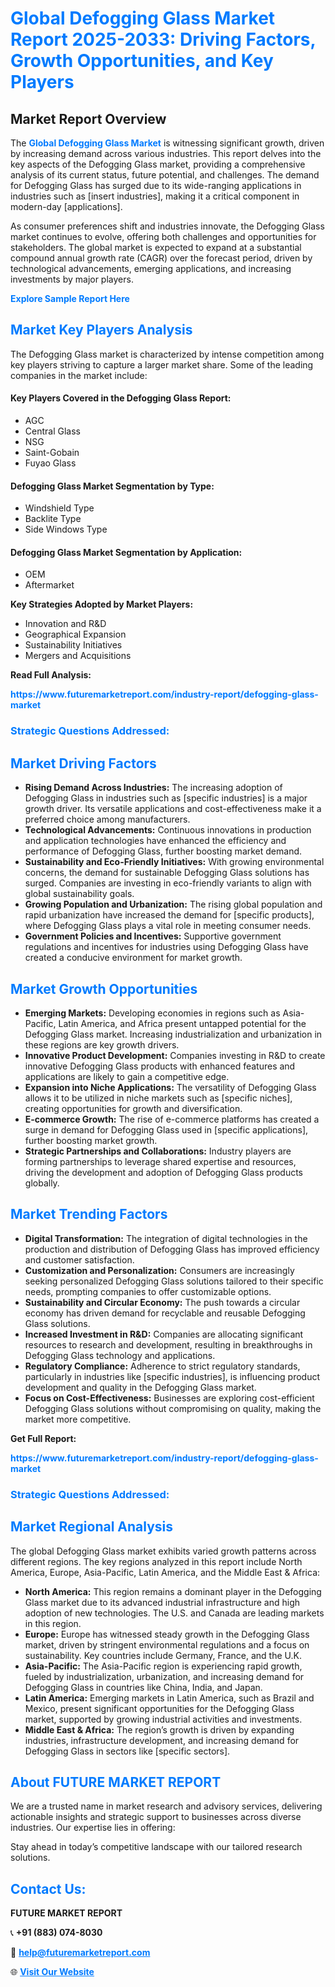 <h1 style="color: #007BFF;">Global Defogging Glass Market Report 2025-2033: Driving Factors, Growth Opportunities, and Key Players</h1>

<section id="overview">
<h2>Market Report Overview</h2>
<p>The <a href="https://www.futuremarketreport.com/industry-report/defogging-glass-market" style="color: #007BFF; text-decoration: none;"><strong>Global Defogging Glass Market</strong></a> is witnessing significant growth, driven by increasing demand across various industries. This report delves into the key aspects of the Defogging Glass market, providing a comprehensive analysis of its current status, future potential, and challenges. The demand for Defogging Glass has surged due to its wide-ranging applications in industries such as [insert industries], making it a critical component in modern-day [applications].</p>
<p>As consumer preferences shift and industries innovate, the Defogging Glass market continues to evolve, offering both challenges and opportunities for stakeholders. The global market is expected to expand at a substantial compound annual growth rate (CAGR) over the forecast period, driven by technological advancements, emerging applications, and increasing investments by major players.</p>
</section>

<section id="overview">
<p><a href="https://www.futuremarketreport.com/request-sample/reportId=33290" style="color: #007BFF; text-decoration: none;"><strong>Explore Sample Report Here</strong></a></p>
</section>

<section id="key-players">
<h2 style="color: #007BFF;">Market Key Players Analysis</h2>
<p>The Defogging Glass market is characterized by intense competition among key players striving to capture a larger market share. Some of the leading companies in the market include:</p>
<h4>Key Players Covered in the Defogging Glass Report:</h4>
<ul><li>AGC</li><li>Central Glass</li><li>NSG</li><li>Saint-Gobain</li><li>Fuyao Glass</li></ul>
<h4>Defogging Glass Market Segmentation by Type:</h4>
<ul><li>Windshield Type</li><li>Backlite Type</li><li>Side Windows Type</li></ul>

<h4>Defogging Glass Market Segmentation by Application:</h4>
<ul><li>OEM</li><li>Aftermarket</li></ul>
<p><strong>Key Strategies Adopted by Market Players:</strong></p>
<ul>
<li>Innovation and R&D</li>
<li>Geographical Expansion</li>
<li>Sustainability Initiatives</li>
<li>Mergers and Acquisitions</li>
</ul>
</section>

<section>
<p><strong>Read Full Analysis: </strong></p><a href="https://www.futuremarketreport.com/industry-report/defogging-glass-market" style="color: #007BFF; text-decoration: none;"><strong>https://www.futuremarketreport.com/industry-report/defogging-glass-market</strong></a>
<h3 style="color: #007BFF;">Strategic Questions Addressed:</h3>
</section>

<section id="driving-factors">
<h2 style="color: #007BFF;">Market Driving Factors</h2>
<ul>
<li><strong>Rising Demand Across Industries:</strong> The increasing adoption of Defogging Glass in industries such as [specific industries] is a major growth driver. Its versatile applications and cost-effectiveness make it a preferred choice among manufacturers.</li>
<li><strong>Technological Advancements:</strong> Continuous innovations in production and application technologies have enhanced the efficiency and performance of Defogging Glass, further boosting market demand.</li>
<li><strong>Sustainability and Eco-Friendly Initiatives:</strong> With growing environmental concerns, the demand for sustainable Defogging Glass solutions has surged. Companies are investing in eco-friendly variants to align with global sustainability goals.</li>
<li><strong>Growing Population and Urbanization:</strong> The rising global population and rapid urbanization have increased the demand for [specific products], where Defogging Glass plays a vital role in meeting consumer needs.</li>
<li><strong>Government Policies and Incentives:</strong> Supportive government regulations and incentives for industries using Defogging Glass have created a conducive environment for market growth.</li>
</ul>
</section>

<section id="growth-opportunities">
<h2 style="color: #007BFF;">Market Growth Opportunities</h2>
<ul>
<li><strong>Emerging Markets:</strong> Developing economies in regions such as Asia-Pacific, Latin America, and Africa present untapped potential for the Defogging Glass market. Increasing industrialization and urbanization in these regions are key growth drivers.</li>
<li><strong>Innovative Product Development:</strong> Companies investing in R&D to create innovative Defogging Glass products with enhanced features and applications are likely to gain a competitive edge.</li>
<li><strong>Expansion into Niche Applications:</strong> The versatility of Defogging Glass allows it to be utilized in niche markets such as [specific niches], creating opportunities for growth and diversification.</li>
<li><strong>E-commerce Growth:</strong> The rise of e-commerce platforms has created a surge in demand for Defogging Glass used in [specific applications], further boosting market growth.</li>
<li><strong>Strategic Partnerships and Collaborations:</strong> Industry players are forming partnerships to leverage shared expertise and resources, driving the development and adoption of Defogging Glass products globally.</li>
</ul>
</section>

<section id="trending-factors">
<h2 style="color: #007BFF;">Market Trending Factors</h2>
<ul>
<li><strong>Digital Transformation:</strong> The integration of digital technologies in the production and distribution of Defogging Glass has improved efficiency and customer satisfaction.</li>
<li><strong>Customization and Personalization:</strong> Consumers are increasingly seeking personalized Defogging Glass solutions tailored to their specific needs, prompting companies to offer customizable options.</li>
<li><strong>Sustainability and Circular Economy:</strong> The push towards a circular economy has driven demand for recyclable and reusable Defogging Glass solutions.</li>
<li><strong>Increased Investment in R&D:</strong> Companies are allocating significant resources to research and development, resulting in breakthroughs in Defogging Glass technology and applications.</li>
<li><strong>Regulatory Compliance:</strong> Adherence to strict regulatory standards, particularly in industries like [specific industries], is influencing product development and quality in the Defogging Glass market.</li>
<li><strong>Focus on Cost-Effectiveness:</strong> Businesses are exploring cost-efficient Defogging Glass solutions without compromising on quality, making the market more competitive.</li>
</ul>
</section>

<section>
<p><strong>Get Full Report: </strong></p><a href="https://www.futuremarketreport.com/industry-report/defogging-glass-market" style="color: #007BFF; text-decoration: none;"><strong>https://www.futuremarketreport.com/industry-report/defogging-glass-market</strong></a>
<h3 style="color: #007BFF;">Strategic Questions Addressed:</h3>
</section>


<section id="regional-analysis">
<h2 style="color: #007BFF;">Market Regional Analysis</h2>
<p>The global Defogging Glass market exhibits varied growth patterns across different regions. The key regions analyzed in this report include North America, Europe, Asia-Pacific, Latin America, and the Middle East & Africa:</p>
<ul>
<li><strong>North America:</strong> This region remains a dominant player in the Defogging Glass market due to its advanced industrial infrastructure and high adoption of new technologies. The U.S. and Canada are leading markets in this region.</li>
<li><strong>Europe:</strong> Europe has witnessed steady growth in the Defogging Glass market, driven by stringent environmental regulations and a focus on sustainability. Key countries include Germany, France, and the U.K.</li>
<li><strong>Asia-Pacific:</strong> The Asia-Pacific region is experiencing rapid growth, fueled by industrialization, urbanization, and increasing demand for Defogging Glass in countries like China, India, and Japan.</li>
<li><strong>Latin America:</strong> Emerging markets in Latin America, such as Brazil and Mexico, present significant opportunities for the Defogging Glass market, supported by growing industrial activities and investments.</li>
<li><strong>Middle East & Africa:</strong> The region’s growth is driven by expanding industries, infrastructure development, and increasing demand for Defogging Glass in sectors like [specific sectors].</li>
</ul>
</section>

<footer>
<h2 style="color: #007BFF;">About FUTURE MARKET REPORT</h2>
<p>We are a trusted name in market research and advisory services, delivering actionable insights and strategic support to businesses across diverse industries. Our expertise lies in offering:</p>

<p>Stay ahead in today’s competitive landscape with our tailored research solutions.</p>

<h2 style="color: #007BFF;">Contact Us:</h2>
<p><strong>FUTURE MARKET REPORT</strong></p>
<p>📞 <strong>+91 (883) 074-8030</strong></p>
<p>📧 <strong><a href="mailto:help@futuremarketreport.com" style="color: #007BFF;">help@futuremarketreport.com</a></strong></p>
<p>🌐 <strong><a href="https://www.futuremarketreport.com/" style="color: #007BFF;">Visit Our Website</a></strong></p>
</footer>